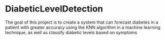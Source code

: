 # DiabeticLevelDetection
The goal of this project is to create a system that can forecast diabetes in a patient with greater accuracy using the KNN algorithm in a machine learning technique, as well as 
classify diabetic levels based on symptoms
